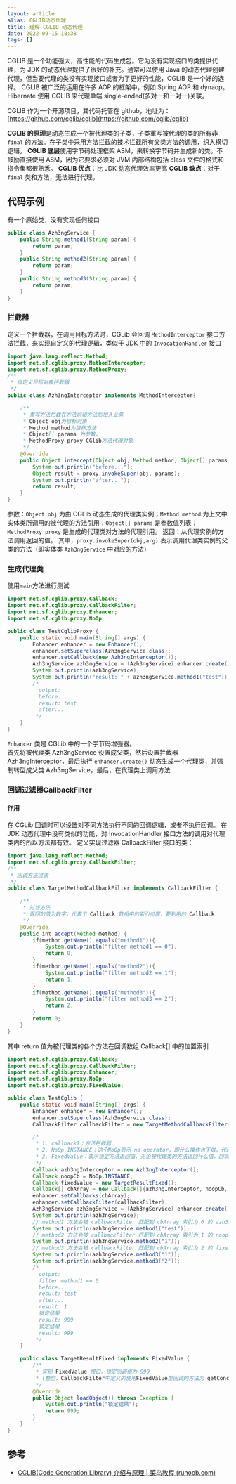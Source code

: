 ```yaml
---
layout: article  
alias: CGLIB动态代理
title: 理解 CGLIB 动态代理
date: 2022-09-15 18:38
tags: []
---
```


CGLIB 是一个功能强大，高性能的代码生成包。它为没有实现接口的类提供代理，为 JDK 的动态代理提供了很好的补充。通常可以使用 Java 的动态代理创建代理，但当要代理的类没有实现接口或者为了更好的性能，CGLIB 是一个好的选择。
CGLIB 被广泛的运用在许多 AOP 的框架中，例如 Spring AOP 和 dynaop。Hibernate 使用 CGLIB 来代理单端 single-ended(多对一和一对一)关联。

CGLIB 作为一个开源项目，其代码托管在 github，地址为：[https://github.com/cglib/cglib](https://github.com/cglib/cglib)

**CGLIB 的原理**是动态生成一个被代理类的子类，子类重写被代理的类的所有**非** `final` 的方法。在子类中采用方法拦截的技术拦截所有父类方法的调用，织入横切逻辑。
**CGLIB 底层**使用字节码处理框架 ASM，来转换字节码并生成新的类。不鼓励直接使用 ASM，因为它要求必须对 JVM 内部结构包括 class 文件的格式和指令集都很熟悉。
**CGLIB 优点**：比 JDK 动态代理效率更高
**CGLIB 缺点**：对于 `final` 类和方法，无法进行代理。

## 代码示例
有一个原始类，没有实现任何接口
```java
public class Azh3ngService {
    public String method1(String param) {
        return param;
    }
    public String method2(String param) {
        return param;
    }
    public String method3(String param) {
        return param;
    }
}
```

### 拦截器
定义一个拦截器，在调用目标方法时，CGLib 会回调 `MethodInterceptor` 接口方法拦截，来实现自定义的代理逻辑，类似于 JDK 中的 `InvocationHandler` 接口
```java
import java.lang.reflect.Method;
import net.sf.cglib.proxy.MethodInterceptor;
import net.sf.cglib.proxy.MethodProxy;
/**
 * 自定义目标对象拦截器
 */
public class Azh3ngInterceptor implements MethodInterceptor{

    /**
     * 重写方法拦截在方法前和方法后加入业务
     * Object obj为目标对象
     * Method method为目标方法
     * Object[] params 为参数，
     * MethodProxy proxy CGlib方法代理对象
     */
    @Override
    public Object intercept(Object obj, Method method, Object[] params, MethodProxy proxy) throws Throwable {
        System.out.println("before...");
        Object result = proxy.invokeSuper(obj, params);
        System.out.println("after...");
        return result;
    }
}
```
参数：`Object obj` 为由 CGLib 动态生成的代理类实例；`Method method` 为上文中实体类所调用的被代理的方法引用；`Object[] params` 是参数值列表；`MethodProxy proxy` 是生成的代理类对方法的代理引用。
返回：从代理实例的方法调用返回的值。
其中，`proxy.invokeSuper(obj,arg)` 表示调用代理类实例的父类的方法（即实体类 `Azh3ngService` 中对应的方法）

### 生成代理类
使用`main`方法进行测试
```java
import net.sf.cglib.proxy.Callback;
import net.sf.cglib.proxy.CallbackFilter;
import net.sf.cglib.proxy.Enhancer;
import net.sf.cglib.proxy.NoOp;

public class TestCglibProxy {
    public static void main(String[] args) {
        Enhancer enhancer = new Enhancer();
        enhancer.setSuperclass(Azh3ngService.class);
        enhancer.setCallback(new Azh3ngInterceptor());
        Azh3ngService azh3ngService = (Azh3ngService) enhancer.create();
        System.out.println(azh3ngService);
        System.out.println("result: " + azh3ngService.method1("test"));
        /*
          output:
          before...
          result: test
          after...
         */
    }
}
```
`Enhancer` 类是 CGLib 中的一个字节码增强器。  
首先将被代理类 Azh3ngService 设置成父类，然后设置拦截器 Azh3ngInterceptor，最后执行 `enhancer.create()` 动态生成一个代理类，并强制转型成父类 Azh3ngService，最后，在代理类上调用方法

### 回调过滤器CallbackFilter
#### 作用
在 CGLib 回调时可以设置对不同方法执行不同的回调逻辑，或者不执行回调。
在 JDK 动态代理中没有类似的功能，对 InvocationHandler 接口方法的调用对代理类内的所以方法都有效。
定义实现过滤器 CallbackFilter 接口的类：
```java
import java.lang.reflect.Method;
import net.sf.cglib.proxy.CallbackFilter;
/**
 * 回调方法过滤
 */
public class TargetMethodCallbackFilter implements CallbackFilter {

    /**
     * 过滤方法
     * 返回的值为数字，代表了 Callback 数组中的索引位置，要到用的 Callback
     */
    @Override
    public int accept(Method method) {
        if(method.getName().equals("method1")){
            System.out.println("filter method1 == 0");
            return 0;
        }
        if(method.getName().equals("method2")){
            System.out.println("filter method2 == 1");
            return 1;
        }
        if(method.getName().equals("method3")){
            System.out.println("filter method3 == 2");
            return 2;
        }
        return 0;
    }
}
```
其中 return 值为被代理类的各个方法在回调数组 Callback[] 中的位置索引

```java
import net.sf.cglib.proxy.Callback;
import net.sf.cglib.proxy.CallbackFilter;
import net.sf.cglib.proxy.Enhancer;
import net.sf.cglib.proxy.NoOp;
import net.sf.cglib.proxy.FixedValue;

public class TestCglib {
    public static void main(String[] args) {
        Enhancer enhancer = new Enhancer();
        enhancer.setSuperclass(Azh3ngService.class);
        CallbackFilter callbackFilter = new TargetMethodCallbackFilter();

        /*
         * 1. callback1：方法拦截器
         * 2. NoOp.INSTANCE：这个NoOp表示 no operator，即什么操作也不做，代理类直接调用被代理的方法不进行拦截。
         * 3. FixedValue：表示锁定方法返回值，无论被代理类的方法返回什么值，回调方法都返回固定值。
         */
        Callback azh3ngInterceptor = new Azh3ngInterceptor();
        Callback noopCb = NoOp.INSTANCE;
        Callback fixedValue = new TargetResultFixed();
        Callback[] cbArray = new Callback[]{azh3ngInterceptor, noopCb, fixedValue};
        enhancer.setCallbacks(cbArray);
        enhancer.setCallbackFilter(callbackFilter);
        Azh3ngService azh3ngService = (Azh3ngService) enhancer.create();
        System.out.println(azh3ngService);
        // method1 方法会被 callbackFilter 匹配到 cbArray 索引为 0 的 azh3ngInterceptor
        System.out.println(azh3ngService.method1("test"));
        // method2 方法会被 callbackFilter 匹配到 cbArray 索引为 1 的 noopCb
        System.out.println(azh3ngService.method2("1"));
        // method3 方法会被 callbackFilter 匹配到 cbArray 索引为 2 的 fixedValue
        System.out.println(azh3ngService.method3("1"));
        System.out.println(azh3ngService.method3("2"));
        /*
          output:
          filter method1 == 0
          before...
          result: test
          after...
          result: 1
          锁定结果
          result: 999
          锁定结果
          result: 999
         */
    }

    public class TargetResultFixed implements FixedValue {
        /**
         * 实现 FixedValue 接口，锁定回调值为 999
         * (整型，CallbackFilter中定义的使用FixedValue型回调的方法为 getConcreteMethodFixedValue，该方法返回值为整型)
         */
        @Override
        public Object loadObject() throws Exception {
            System.out.println("锁定结果");
            return 999;
        }
    }
}
```

## 参考
- [CGLIB(Code Generation Library) 介绍与原理 | 菜鸟教程 (runoob.com)](https://www.runoob.com/w3cnote/cglibcode-generation-library-intro.html)